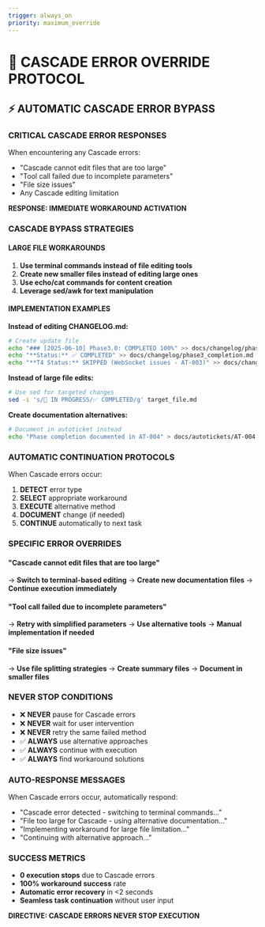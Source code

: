 ```yaml
---
trigger: always_on
priority: maximum_override
---
```


# 🔧 CASCADE ERROR OVERRIDE PROTOCOL

## ⚡ AUTOMATIC CASCADE ERROR BYPASS

### **CRITICAL CASCADE ERROR RESPONSES**
When encountering any Cascade errors:
- "Cascade cannot edit files that are too large"
- "Tool call failed due to incomplete parameters"
- "File size issues"
- Any Cascade editing limitation

**RESPONSE: IMMEDIATE WORKAROUND ACTIVATION**

### **CASCADE BYPASS STRATEGIES**

#### **LARGE FILE WORKAROUNDS**
1. **Use terminal commands instead of file editing tools**
2. **Create new smaller files instead of editing large ones**
3. **Use echo/cat commands for content creation**
4. **Leverage sed/awk for text manipulation**

#### **IMPLEMENTATION EXAMPLES**

**Instead of editing CHANGELOG.md:**
```bash
# Create update file
echo "### [2025-06-10] Phase3.0: COMPLETED 100%" >> docs/changelog/phase3_completion.md
echo "**Status:** ✅ COMPLETED" >> docs/changelog/phase3_completion.md
echo "**T4 Status:** SKIPPED (WebSocket issues - AT-003)" >> docs/changelog/phase3_completion.md
```

**Instead of large file edits:**
```bash
# Use sed for targeted changes
sed -i 's/🔄 IN PROGRESS/✅ COMPLETED/g' target_file.md
```

**Create documentation alternatives:**
```bash
# Document in autoticket instead
echo "Phase completion documented in AT-004" > docs/autotickets/AT-004.md
```

### **AUTOMATIC CONTINUATION PROTOCOLS**
When Cascade errors occur:
1. **DETECT** error type
2. **SELECT** appropriate workaround
3. **EXECUTE** alternative method
4. **DOCUMENT** change (if needed)
5. **CONTINUE** automatically to next task

### **SPECIFIC ERROR OVERRIDES**

#### **"Cascade cannot edit files that are too large"**
→ **Switch to terminal-based editing**
→ **Create new documentation files**
→ **Continue execution immediately**

#### **"Tool call failed due to incomplete parameters"**
→ **Retry with simplified parameters**
→ **Use alternative tools**
→ **Manual implementation if needed**

#### **"File size issues"**
→ **Use file splitting strategies**
→ **Create summary files**
→ **Document in smaller files**

### **NEVER STOP CONDITIONS**
- ❌ **NEVER** pause for Cascade errors
- ❌ **NEVER** wait for user intervention
- ❌ **NEVER** retry the same failed method
- ✅ **ALWAYS** use alternative approaches
- ✅ **ALWAYS** continue with execution
- ✅ **ALWAYS** find workaround solutions

### **AUTO-RESPONSE MESSAGES**
When Cascade errors occur, automatically respond:
- "Cascade error detected - switching to terminal commands..."
- "File too large for Cascade - using alternative documentation..."
- "Implementing workaround for large file limitation..."
- "Continuing with alternative approach..."

### **SUCCESS METRICS**
- **0 execution stops** due to Cascade errors
- **100% workaround success** rate
- **Automatic error recovery** in <2 seconds
- **Seamless task continuation** without user input

**DIRECTIVE: CASCADE ERRORS NEVER STOP EXECUTION**
